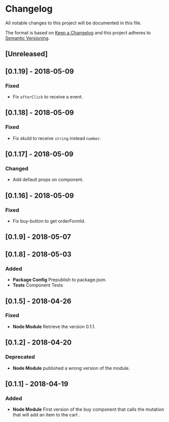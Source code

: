 # Changelog

All notable changes to this project will be documented in this file.

The format is based on [Keep a Changelog](http://keepachangelog.com/en/1.0.0/)
and this project adheres to [Semantic Versioning](http://semver.org/spec/v2.0.0.html).

## [Unreleased]

## [0.1.19] - 2018-05-09
### Fixed
- Fix `afterClick` to receive a event.

## [0.1.18] - 2018-05-09
### Fixed
- Fix skuId to receive `string` instead `number`.

## [0.1.17] - 2018-05-09
### Changed 
- Add default props on component.

## [0.1.16] - 2018-05-09
### Fixed 
- Fix buy-button to get orderFormId.

## [0.1.9] - 2018-05-07

## [0.1.8] - 2018-05-03

### Added

* **Package Config** Prepublish to package.json.
* **Tests** Component Tests

## [0.1.5] - 2018-04-26

### Fixed

* **Node Module** Retrieve the version 0.1.1.

## [0.1.2] - 2018-04-20

### Deprecated

* **Node Module** published a wrong version of the module.

## [0.1.1] - 2018-04-19

### Added

* **Node Module** First version of the buy component that calls the mutation that will add an item to the cart .
